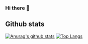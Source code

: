 ### Hi there 👋

## Github stats
[![Anurag's github stats](https://github-readme-stats.vercel.app/api?username=deds129)](https://github.com/anuraghazra/github-readme-stats)
[![Top Langs](https://github-readme-stats.vercel.app/api/top-langs/?username=deds129&layout=compact)](https://github.com/anuraghazra/github-readme-stats)  
